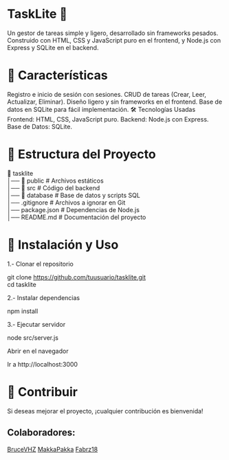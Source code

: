 # TaskLite 📝
Un gestor de tareas simple y ligero, desarrollado sin frameworks pesados. Construido con HTML, CSS y JavaScript puro en el frontend, y Node.js con Express y SQLite en el backend.

# 🚀 Características
Registro e inicio de sesión con sesiones.
CRUD de tareas (Crear, Leer, Actualizar, Eliminar).
Diseño ligero y sin frameworks en el frontend.
Base de datos en SQLite para fácil implementación.
🛠 Tecnologías Usadas
Frontend: HTML, CSS, JavaScript puro.
Backend: Node.js con Express.
Base de Datos: SQLite.

# 📂 Estructura del Proyecto

📂 tasklite  
│── 📂 public        # Archivos estáticos  
│── 📂 src          # Código del backend  
│── 📂 database      # Base de datos y scripts SQL  
│── .gitignore      # Archivos a ignorar en Git  
│── package.json    # Dependencias de Node.js  
│── README.md       # Documentación del proyecto  

# 📌 Instalación y Uso
1.- Clonar el repositorio

git clone https://github.com/tuusuario/tasklite.git  
cd tasklite  

2.- Instalar dependencias

npm install  


3.- Ejecutar servidor

node src/server.js  

Abrir en el navegador

Ir a http://localhost:3000

# 🤝 Contribuir
Si deseas mejorar el proyecto, ¡cualquier contribución es bienvenida!


## Colaboradores: 
[BruceVHZ](https://github.com/brucevhz)
[MakkaPakka](https://github.com/MakkaPakka-19)
[Fabrz18](https://github.com/Fabrz18)
